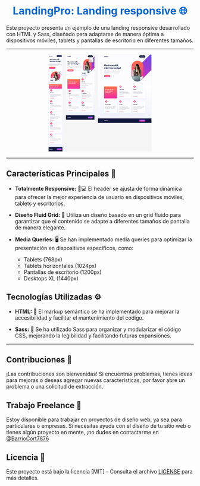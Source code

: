 <h1 align="center" style="color: #0366d6;">
   LandingPro: Landing responsive 🌐
</h1>


Este proyecto presenta un ejemplo de una landing responsive desarrollado con HTML y Sass, diseñado para adaptarse de manera óptima a dispositivos móviles, tablets y pantallas de escritorio en diferentes tamaños.

---

<div align="center">
  <img src="layout.png" alt="Layout" width="55%"/>
</div>


---


## Características Principales 🚀

- **Totalmente Responsive:** 📱💻 El header se ajusta de forma dinámica para ofrecer la mejor experiencia de usuario en dispositivos móviles, tablets y escritorios.

- **Diseño Fluid Grid:** 🎨 Utiliza un diseño basado en un grid fluido para garantizar que el contenido se adapte a diferentes tamaños de pantalla de manera elegante.

- **Media Queries:** 🖥️ Se han implementado media queries para optimizar la presentación en dispositivos específicos, como:

  - Tablets (768px)
  - Tablets horizontales (1024px)
  - Pantallas de escritorio (1200px)
  - Desktops XL (1440px)

## Tecnologías Utilizadas ⚙️

- **HTML:** 📝 El markup semántico se ha implementado para mejorar la accesibilidad y facilitar el mantenimiento del código.

- **Sass:** 🎨 Se ha utilizado Sass para organizar y modularizar el código CSS, mejorando la legibilidad y facilitando futuras expansiones.

---


## Contribuciones 🤝

¡Las contribuciones son bienvenidas! Si encuentras problemas, tienes ideas para mejoras o deseas agregar nuevas características, por favor abre un problema o una solicitud de extracción.


## Trabajo Freelance 💼

Estoy disponible para trabajar en proyectos de diseño web, ya sea para particulares o empresas. Si necesitas ayuda con el diseño de tu sitio web o tienes algún proyecto en mente, ¡no dudes en contactarme en
<br>
[@BarrioCort7876](https://www.twitter.com/BarrioCort7876)


## Licencia 📜

Este proyecto está bajo la licencia [MIT] - Consulta el archivo [LICENSE](LICENSE) para más detalles.

